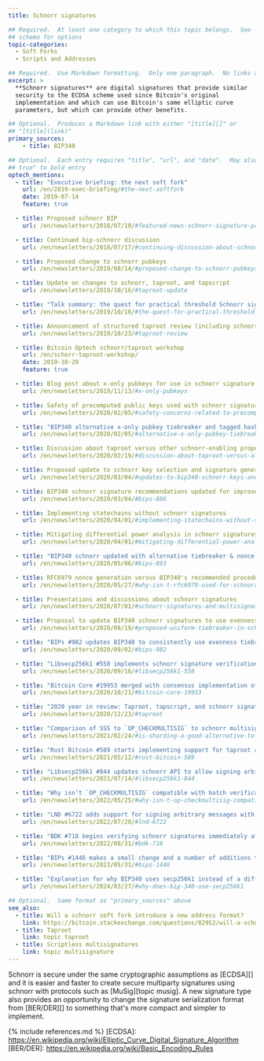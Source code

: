 ```yaml
---
title: Schnorr signatures

## Required.  At least one category to which this topic belongs.  See
## schema for options
topic-categories:
  - Soft Forks
  - Scripts and Addresses

## Required.  Use Markdown formatting.  Only one paragraph.  No links allowed.
excerpt: >
  **Schnorr signatures** are digital signatures that provide similar
  security to the ECDSA scheme used since Bitcoin's original
  implementation and which can use Bitcoin's same elliptic curve
  parameters, but which can provide other benefits.

## Optional.  Produces a Markdown link with either "[title][]" or
## "[title](link)"
primary_sources:
    - title: BIP340

## Optional.  Each entry requires "title", "url", and "date".  May also use "feature:
## true" to bold entry
optech_mentions:
  - title: "Executive briefing: the next soft fork"
    url: /en/2019-exec-briefing/#the-next-softfork
    date: 2019-07-14
    feature: true

  - title: Proposed schnorr BIP
    url: /en/newsletters/2018/07/10/#featured-news-schnorr-signature-proposed-bip

  - title: Continued bip-schnorr discussion
    url: /en/newsletters/2018/07/17/#continuing-discussion-about-schnorr-signatures

  - title: Proposed change to schnorr pubkeys
    url: /en/newsletters/2019/08/14/#proposed-change-to-schnorr-pubkeys

  - title: Update on changes to schnorr, taproot, and tapscript
    url: /en/newsletters/2019/10/16/#taproot-update

  - title: "Talk summary: the quest for practical threshold Schnorr signatures"
    url: /en/newsletters/2019/10/16/#the-quest-for-practical-threshold-schnorr-signatures

  - title: Announcement of structured taproot review (including schnorr)
    url: /en/newsletters/2019/10/23/#taproot-review

  - title: Bitcoin Optech schnorr/taproot workshop
    url: /en/schorr-taproot-workshop/
    date: 2019-10-29
    feature: true

  - title: Blog post about x-only pubkeys for use in schnorr signature schemes
    url: /en/newsletters/2019/11/13/#x-only-pubkeys

  - title: Safety of precomputed public keys used with schnorr signatures
    url: /en/newsletters/2020/02/05/#safety-concerns-related-to-precomputed-public-keys-used-with-schnorr-signatures

  - title: "BIP340 alternative x-only pubkey tiebreaker and tagged hash"
    url: /en/newsletters/2020/02/05/#alternative-x-only-pubkey-tiebreaker

  - title: Discussion about taproot versus other schnorr-enabling proposals
    url: /en/newsletters/2020/02/19/#discussion-about-taproot-versus-alternatives

  - title: Proposed update to schnorr key selection and signature generation
    url: /en/newsletters/2020/03/04/#updates-to-bip340-schnorr-keys-and-signatures

  - title: BIP340 schnorr signature recommendations updated for improved security
    url: /en/newsletters/2020/03/04/#bips-886

  - title: Implementing statechains without schnorr signatures
    url: /en/newsletters/2020/04/01/#implementing-statechains-without-schnorr-or-eltoo

  - title: Mitigating differential power analysis in schnorr signatures
    url: /en/newsletters/2020/04/01/#mitigating-differential-power-analysis-in-schnorr-signatures

  - title: "BIP340 schnorr updated with alternative tiebreaker & nonce recommendation"
    url: /en/newsletters/2020/05/06/#bips-893

  - title: RFC6979 nonce generation versus BIP340's recommended procedure
    url: /en/newsletters/2020/05/27/#why-isn-t-rfc6979-used-for-schnorr-signature-nonce-generation

  - title: Presentations and discussions about schnorr signatures
    url: /en/newsletters/2020/07/01/#schnorr-signatures-and-multisignatures

  - title: Proposal to update BIP340 schnorr signatures to use evenness tiebreaker
    url: /en/newsletters/2020/08/19/#proposed-uniform-tiebreaker-in-schnorr-signatures

  - title: "BIPs #982 updates BIP340 to consistently use evenness tiebreaker"
    url: /en/newsletters/2020/09/02/#bips-982

  - title: "Libsecp256k1 #558 implements schnorr signature verification and signing"
    url: /en/newsletters/2020/09/16/#libsecp256k1-558

  - title: "Bitcoin Core #19953 merged with consensus implementation of BIP340"
    url: /en/newsletters/2020/10/21/#bitcoin-core-19953

  - title: "2020 year in review: Taproot, tapscript, and schnorr signatures"
    url: /en/newsletters/2020/12/23/#taproot

  - title: "Comparison of SSS to `OP_CHECKMULTISIG` to schnorr multisignatures"
    url: /en/newsletters/2021/02/24/#is-sharding-a-good-alternative-to-multisig

  - title: "Rust Bitcoin #589 starts implementing support for taproot and schnorr signatures"
    url: /en/newsletters/2021/05/12/#rust-bitcoin-589

  - title: "Libsecp256k1 #844 updates schnorr API to allow signing arbitrary length messages"
    url: /en/newsletters/2021/07/14/#libsecp256k1-844

  - title: "Why isn’t `OP_CHECKMULTISIG` compatible with batch verification of schnorr signatures?"
    url: /en/newsletters/2022/05/25/#why-isn-t-op-checkmultisig-compatible-with-batch-verification-of-schnorr-signatures

  - title: "LND #6722 adds support for signing arbitrary messages with schnorr signatures"
    url: /en/newsletters/2022/07/20/#lnd-6722

  - title: "BDK #718 begins verifying schnorr signatures immediately after the wallet creates them"
    url: /en/newsletters/2022/08/31/#bdk-718

  - title: "BIPs #1446 makes a small change and a number of additions to the BIP340 specification"
    url: /en/newsletters/2023/05/31/#bips-1446

  - title: "Explanation for why BIP340 uses secp256k1 instead of a different curve"
    url: /en/newsletters/2024/03/27/#why-does-bip-340-use-secp256k1

## Optional.  Same format as "primary_sources" above
see_also:
  - title: Will a schnorr soft fork introduce a new address format?
    link: https://bitcoin.stackexchange.com/questions/82952/will-a-schnorr-soft-fork-introduce-a-new-address-format-i-e-not-bech32
  - title: Taproot
    link: topic taproot
  - title: Scriptless multisignatures
    link: topic multisignature
---
```

Schnorr is secure under the same cryptographic assumptions as
[ECDSA][] and it is easier and faster to create secure multiparty
signatures using schnorr with protocols such as [MuSig][topic musig].  A new
signature type also provides an opportunity to change the signature
serialization format from [BER/DER][] to something that's more compact
and simpler to implement.

{% include references.md %}
[ECDSA]: https://en.wikipedia.org/wiki/Elliptic_Curve_Digital_Signature_Algorithm
[BER/DER]: https://en.wikipedia.org/wiki/Basic_Encoding_Rules
